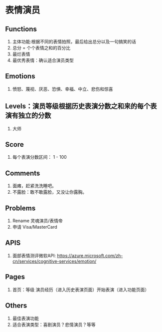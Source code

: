 # 表情演员

## Functions

1. 主体功能:根据不同的表情拍照，最后给出总分以及一句搞笑的话
1. 总分 = 个个表情之和的百分比
1. 最烂表情
1. 最优秀表情：确认适合演员类型

## Emotions

1. 愤怒、蔑视、厌恶、恐惧、幸福、中立、悲伤和惊喜

## Levels：演员等级根据历史表演分数之和来的每个表演有独立的分数

1. 大师

## Score

1. 每个表演分数区间： 1 - 100

## Comments

1. 面瘫，赶紧洗洗睡吧。
1. 不露脸：敢不敢露脸，又没让你露胸。

## Problems

1. Rename 灵魂演员/表情帝
1. 申请 Visa/MasterCard

## APIS

1. 面部表情测评微软API: https://azure.microsoft.com/zh-cn/services/cognitive-services/emotion/

## Pages

1. 首页：等级 演员经历（进入历史表演页面）开始表演（进入功能页面）

## Others

1. 最佳表演功能
1. 适合表演类型：喜剧演员？悲情演员？等等